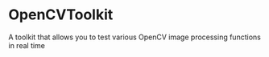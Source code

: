 # OpenCVToolkit
A toolkit that allows you to test various OpenCV image processing functions in real time
